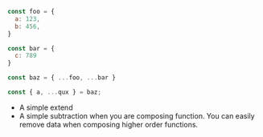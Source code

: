 
```js
const foo = {
  a: 123,
  b: 456,
}

const bar = {
  c: 789
}

const baz = { ...foo, ...bar }

const { a, ...qux } = baz;
```
* A simple extend
* A simple subtraction when you are composing function.
You can easily remove data when composing higher order functions.
